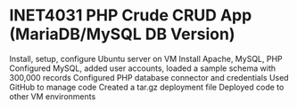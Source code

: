 # INET4031 PHP Crude CRUD App (MariaDB/MySQL DB Version)

Install, setup, configure Ubuntu server on VM
Install Apache, MySQL, PHP
Configured MySQL, added user accounts, loaded a sample schema with 300,000 records
Configured PHP database connector and credentials
Used GitHub to manage code
Created a tar.gz deployment file
Deployed code to other VM environments
